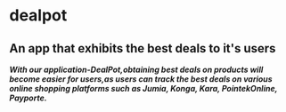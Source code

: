 # dealpot
## An app that exhibits the best deals to it's users
***With our application-DealPot,obtaining best deals on products will become easier for users,as users can track the best deals on various online shopping platforms such as Jumia, Konga, Kara, PointekOnline, Payporte.***

